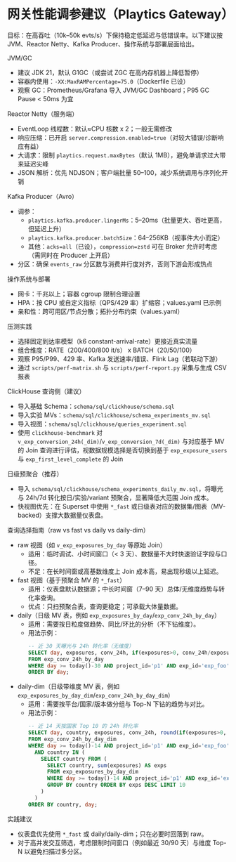 # 网关性能调参建议（Playtics Gateway）

目标：在高吞吐（10k–50k evts/s）下保持稳定低延迟与低错误率。以下建议按 JVM、Reactor Netty、Kafka Producer、操作系统与部署层面给出。

JVM/GC
- 建议 JDK 21，默认 G1GC（或尝试 ZGC 在高内存机器上降低暂停）
- 容器内使用：`-XX:MaxRAMPercentage=75.0`（Dockerfile 已设）
- 观察 GC：Prometheus/Grafana 导入 JVM/GC Dashboard；P95 GC Pause < 50ms 为宜

Reactor Netty（服务端）
- EventLoop 线程数：默认≈CPU 核数 x 2；一般无需修改
- 响应压缩：已开启 `server.compression.enabled=true`（对较大错误/诊断响应有益）
- 大请求：限制 `playtics.request.maxBytes`（默认 1MB），避免单请求过大带来延迟尖峰
- JSON 解析：优先 NDJSON；客户端批量 50–100，减少系统调用与序列化开销

Kafka Producer（Avro）
- 调参：
  - `playtics.kafka.producer.lingerMs`：5–20ms（批量更大、吞吐更高，但延迟上升）
  - `playtics.kafka.producer.batchSize`：64–256KB（视事件大小而定）
  - 其他：`acks=all`（已设），`compression=zstd` 可在 Broker 允许时考虑（需同时在 Producer 上开启）
- 分区：确保 `events_raw` 分区数与消费并行度对齐，否则下游会形成热点

操作系统与部署
- 网卡：千兆以上；容器 cgroup 限制合理设置
- HPA：按 CPU 或自定义指标（QPS/429 率）扩缩容；values.yaml 已示例
- 亲和性：跨可用区/节点分散；拓扑分布约束（values.yaml）

压测实践
- 选择固定到达率模型（k6 constant-arrival-rate）更接近真实流量
- 组合维度：RATE（200/400/800 it/s） x BATCH（20/50/100）
- 观察 P95/P99、429 率、Kafka 发送速率/错误、Flink Lag（若联动下游）
- 通过 `scripts/perf-matrix.sh` 与 `scripts/perf-report.py` 采集与生成 CSV 报表

ClickHouse 查询侧（建议）
- 导入基础 Schema：`schema/sql/clickhouse/schema.sql`
- 导入实验 MVs：`schema/sql/clickhouse/schema_experiments_mv.sql`
- 导入视图：`schema/sql/clickhouse/queries_experiment.sql`
- 使用 `clickhouse-benchmark` 对 `v_exp_conversion_24h(_dim)`/`v_exp_conversion_7d(_dim)` 与对应基于 MV 的 Join 查询进行评估，视数据规模选择是否切换到基于 `exp_exposure_users` 与 `exp_first_level_complete` 的 Join

日级预聚合（推荐）
- 导入 `schema/sql/clickhouse/schema_experiments_daily_mv.sql`，将曝光与 24h/7d 转化按日/实验/variant 预聚合，显著降低大范围 Join 成本。
- 快视图优先：在 Superset 中使用 `*_fast` 或日级表对应的数据集/图表（MV-backed）支撑大数据量仪表盘。

查询选择指南（raw vs fast vs daily vs daily-dim）
- raw 视图（如 `v_exp_exposures_by_day` 等原始 Join）
  - 适用：临时调试、小时间窗口（< 3 天）、数据量不大时快速验证字段与口径。
  - 不足：在长时间窗或高基数维度上 Join 成本高，易出现秒级以上延迟。
- fast 视图（基于预聚合 MV 的 `*_fast`）
  - 适用：仪表盘默认数据源；中长时间窗（7–90 天）总体/无维度趋势与转化率查询。
  - 优点：只扫预聚合表，查询更稳定；可承载大体量数据。
- daily（日级 MV 表，例如 `exp_exposures_by_day`/`exp_conv_24h_by_day`）
  - 适用：需要按日粒度做趋势、同比/环比的分析（不下钻维度）。
  - 用法示例：
    ```sql
    -- 近 30 天曝光与 24h 转化率（无维度）
    SELECT day, exposures, conv_24h, if(exposures>0, conv_24h/exposures, 0) AS cr_24h
    FROM exp_conv_24h_by_day
    WHERE day >= today()-30 AND project_id='p1' AND exp_id='exp_foo'
    ORDER BY day;
    ```
- daily-dim（日级带维度 MV 表，例如 `exp_exposures_by_day_dim`/`exp_conv_24h_by_day_dim`）
  - 适用：需要按平台/国家/版本做分组与 Top-N 下钻的趋势与对比。
  - 用法示例：
    ```sql
    -- 近 14 天按国家 Top 10 的 24h 转化率
    SELECT day, country, exposures, conv_24h, round(if(exposures>0, conv_24h/exposures, 0), 4) AS cr_24h
    FROM exp_conv_24h_by_day_dim
    WHERE day >= today()-14 AND project_id='p1' AND exp_id='exp_foo'
      AND country IN (
        SELECT country FROM (
          SELECT country, sum(exposures) AS exps
          FROM exp_exposures_by_day_dim
          WHERE day >= today()-14 AND project_id='p1' AND exp_id='exp_foo'
          GROUP BY country ORDER BY exps DESC LIMIT 10
        )
      )
    ORDER BY country, day;
    ```
实践建议
- 仪表盘优先使用 `*_fast` 或 daily/daily-dim；只在必要时回落到 raw。
- 对于高并发交互筛选，考虑限制时间窗口（例如最近 30/90 天）与维度 Top-N 以避免扫描过多分区。
